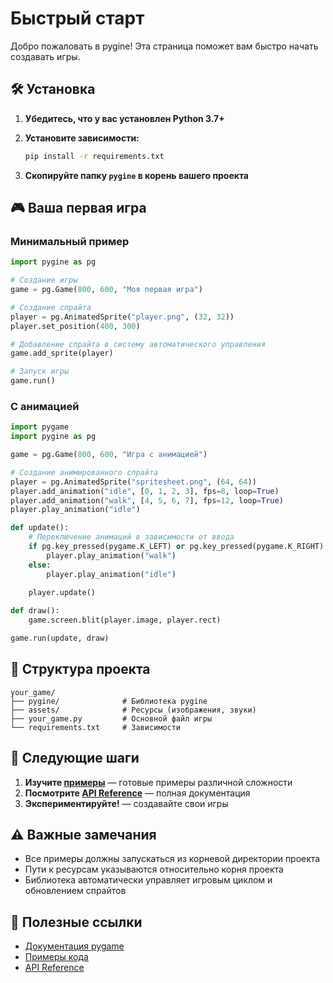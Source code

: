 # Быстрый старт

Добро пожаловать в pygine! Эта страница поможет вам быстро начать создавать игры.

## 🛠️ Установка

1. **Убедитесь, что у вас установлен Python 3.7+**
   
2. **Установите зависимости:**
   ```bash
   pip install -r requirements.txt
   ```

3. **Скопируйте папку `pygine` в корень вашего проекта**

## 🎮 Ваша первая игра

### Минимальный пример

```python
import pygine as pg

# Создание игры
game = pg.Game(800, 600, "Моя первая игра")

# Создание спрайта
player = pg.AnimatedSprite("player.png", (32, 32))
player.set_position(400, 300)

# Добавление спрайта в систему автоматического управления
game.add_sprite(player)

# Запуск игры
game.run()
```

### С анимацией

```python
import pygame
import pygine as pg

game = pg.Game(800, 600, "Игра с анимацией")

# Создание анимированного спрайта
player = pg.AnimatedSprite("spritesheet.png", (64, 64))
player.add_animation("idle", [0, 1, 2, 3], fps=8, loop=True)
player.add_animation("walk", [4, 5, 6, 7], fps=12, loop=True)
player.play_animation("idle")

def update():
    # Переключение анимаций в зависимости от ввода
    if pg.key_pressed(pygame.K_LEFT) or pg.key_pressed(pygame.K_RIGHT):
        player.play_animation("walk")
    else:
        player.play_animation("idle")
    
    player.update()

def draw():
    game.screen.blit(player.image, player.rect)

game.run(update, draw)
```

## 📁 Структура проекта

```
your_game/
├── pygine/              # Библиотека pygine
├── assets/              # Ресурсы (изображения, звуки)
├── your_game.py         # Основной файл игры
└── requirements.txt     # Зависимости
```

## 🎯 Следующие шаги

1. **Изучите [примеры](examples/index.md)** — готовые примеры различной сложности
2. **Посмотрите [API Reference](api/index.md)** — полная документация
3. **Экспериментируйте!** — создавайте свои игры

## ⚠️ Важные замечания

- Все примеры должны запускаться из корневой директории проекта
- Пути к ресурсам указываются относительно корня проекта
- Библиотека автоматически управляет игровым циклом и обновлением спрайтов

## 🔗 Полезные ссылки

- [Документация pygame](https://www.pygame.org/docs/)
- [Примеры кода](examples/index.md)
- [API Reference](api/index.md)
